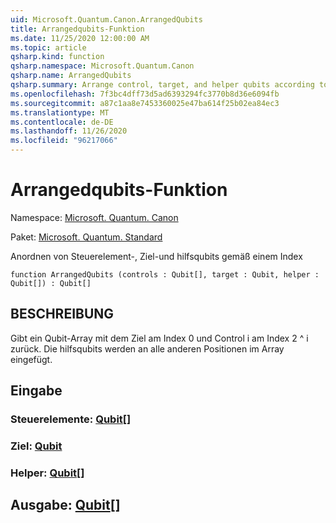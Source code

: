 ```yaml
---
uid: Microsoft.Quantum.Canon.ArrangedQubits
title: Arrangedqubits-Funktion
ms.date: 11/25/2020 12:00:00 AM
ms.topic: article
qsharp.kind: function
qsharp.namespace: Microsoft.Quantum.Canon
qsharp.name: ArrangedQubits
qsharp.summary: Arrange control, target, and helper qubits according to an index
ms.openlocfilehash: 7f3bc4dff73d5ad6393294fc3770b8d36e6094fb
ms.sourcegitcommit: a87c1aa8e7453360025e47ba614f25b02ea84ec3
ms.translationtype: MT
ms.contentlocale: de-DE
ms.lasthandoff: 11/26/2020
ms.locfileid: "96217066"
---
```

# <a name="arrangedqubits-function"></a>Arrangedqubits-Funktion

Namespace: [Microsoft. Quantum. Canon](xref:Microsoft.Quantum.Canon)

Paket: [Microsoft. Quantum. Standard](https://nuget.org/packages/Microsoft.Quantum.Standard)


Anordnen von Steuerelement-, Ziel-und hilfsqubits gemäß einem Index

```qsharp
function ArrangedQubits (controls : Qubit[], target : Qubit, helper : Qubit[]) : Qubit[]
```


## <a name="description"></a>BESCHREIBUNG

Gibt ein Qubit-Array mit dem Ziel am Index 0 und Control i am Index 2 ^ i zurück.  Die hilfsqubits werden an alle anderen Positionen im Array eingefügt.

## <a name="input"></a>Eingabe

### <a name="controls--qubit"></a>Steuerelemente: [Qubit](xref:microsoft.quantum.lang-ref.qubit)[]




### <a name="target--qubit"></a>Ziel: [Qubit](xref:microsoft.quantum.lang-ref.qubit)




### <a name="helper--qubit"></a>Helper: [Qubit](xref:microsoft.quantum.lang-ref.qubit)[]





## <a name="output--qubit"></a>Ausgabe: [Qubit](xref:microsoft.quantum.lang-ref.qubit)[]

